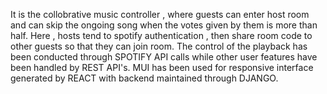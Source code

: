 It is the collobrative music controller , where guests can enter host room and can skip the ongoing song when the votes given by them is more than half. Here , hosts tend to spotify authentication , then share room code to
other guests so that they can join room. The control of the playback has been conducted through SPOTIFY API calls while other user features have been handled by REST API's. MUI has been used for responsive interface
generated by REACT with backend maintained through DJANGO.
